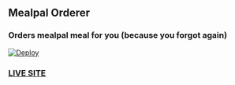 ## Mealpal Orderer

### Orders mealpal meal for you (because you forgot again)

[![Deploy](https://www.herokucdn.com/deploy/button.svg)](https://heroku.com/deploy)

### [LIVE SITE](https://mealpal-orderer.herokuapp.com/)


